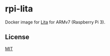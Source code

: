 # rpi-lita

Docker image for [Lita](https://www.lita.io/) for ARMv7 (Raspberry Pi 3).

## License

[MIT](http://opensource.org/licenses/MIT)
